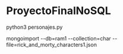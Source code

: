 # ProyectoFinalNoSQL

python3 personajes.py

mongoimport --db=ram1 --collection=char --file=rick_and_morty_characters1.json